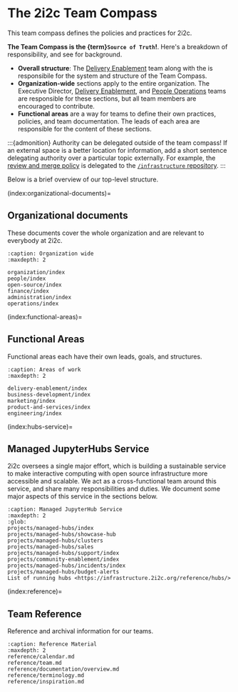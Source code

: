 # The 2i2c Team Compass

This team compass defines the policies and practices for 2i2c.

**The Team Compass is the {term}`Source of Truth`!**. Here's a breakdown of responsibility, and see [](./operations/team-compass.md) for background.

- **Overall structure**: The [Delivery Enablement](#delivery-enablement) team along with the [](./organization/role/executive-director.md) is responsibile for the system and structure of the Team Compass.
- **Organization-wide** sections apply to the entire organization. The Executive Director, [Delivery Enablement](#delivery-enablement), and [People Operations](#people-operations) teams are responsible for these sections, but all team members are encouraged to contribute.
- **Functional areas** are a way for teams to define their own practices, policies, and team documentation. The leads of each area are responsible for the content of these sections.

:::{admonition} Authority can be delegated outside of the team compass!
If an external space is a better location for information, add a short sentence delegating authority over a particular topic externally. For example, the [review and merge policy](#development:merge-policy) is delegated to the [`/infrastructure` repository](https://github.com/2i2c-org/infrastructure).
:::

Below is a brief overview of our top-level structure.

(index:organizational-documents)=

## Organizational documents

These documents cover the whole organization and are relevant to everybody at 2i2c.

```{toctree}
:caption: Organization wide
:maxdepth: 2

organization/index
people/index
open-source/index
finance/index
administration/index
operations/index
```

(index:functional-areas)=

## Functional Areas

Functional areas each have their own leads, goals, and structures.

```{toctree}
:caption: Areas of work
:maxdepth: 2

delivery-enablement/index
business-development/index
marketing/index
product-and-services/index
engineering/index
```

(index:hubs-service)=

## Managed JupyterHubs Service

2i2c oversees a single major effort, which is building a sustainable service to make interactive computing with open source infrastructure more accessible and scalable.
We act as a cross-functional team around this service, and share many responsibilities and duties.
We document some major aspects of this service in the sections below.

```{toctree}
:caption: Managed JupyterHub Service
:maxdepth: 2
:glob:
projects/managed-hubs/index
projects/managed-hubs/showcase-hub
projects/managed-hubs/clusters
projects/managed-hubs/sales
projects/managed-hubs/support/index
projects/community-enablement/index
projects/managed-hubs/incidents/index
projects/managed-hubs/budget-alerts
List of running hubs <https://infrastructure.2i2c.org/reference/hubs/>
```

(index:reference)=

## Team Reference

Reference and archival information for our teams.

```{toctree}
:caption: Reference Material
:maxdepth: 2
reference/calendar.md
reference/team.md
reference/documentation/overview.md
reference/terminology.md
reference/inspiration.md
```
